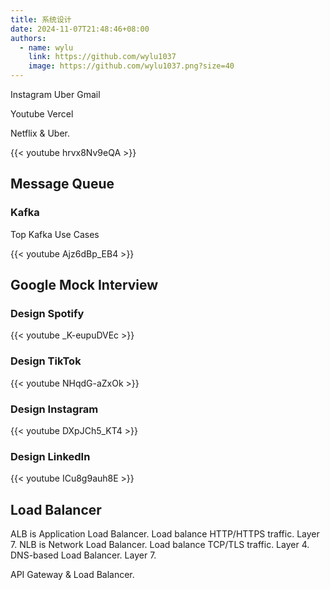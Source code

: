 ```yaml
---
title: 系统设计
date: 2024-11-07T21:48:46+08:00
authors:
  - name: wylu
    link: https://github.com/wylu1037
    image: https://github.com/wylu1037.png?size=40
---
```


Instagram
Uber
Gmail

Youtube
Vercel

Netflix & Uber.

{{< youtube hrvx8Nv9eQA >}}

## Message Queue

### Kafka

Top Kafka Use Cases

{{< youtube Ajz6dBp_EB4 >}}

## Google Mock Interview

### Design Spotify

{{< youtube _K-eupuDVEc >}}

### Design TikTok

{{< youtube NHqdG-aZxOk >}}

### Design Instagram

{{< youtube DXpJCh5_KT4 >}}

### Design LinkedIn

{{< youtube ICu8g9auh8E >}}

## Load Balancer

ALB is Application Load Balancer. Load balance HTTP/HTTPS traffic. Layer 7.
NLB is Network Load Balancer. Load balance TCP/TLS traffic. Layer 4.
DNS-based Load Balancer. Layer 7.

API Gateway & Load Balancer.
